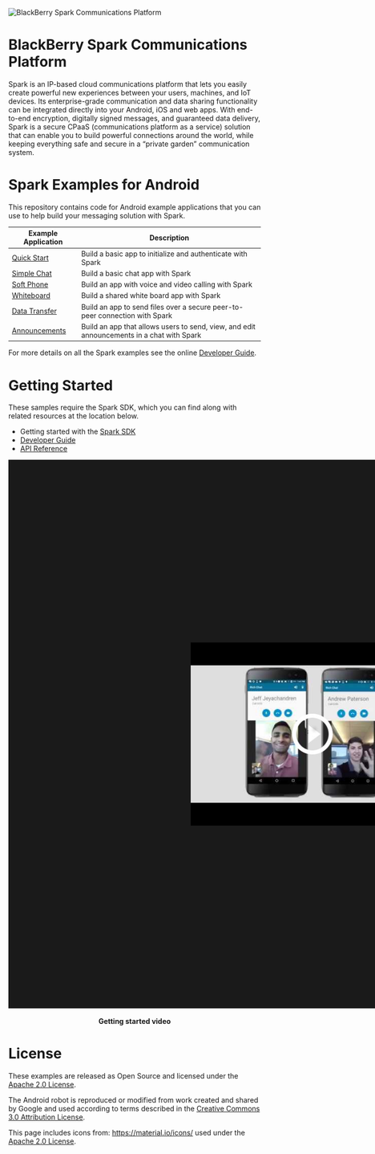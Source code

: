 ![BlackBerry Spark Communications Platform](https://developer.blackberry.com/files/bbm-enterprise/documents/guide/resources/images/bnr-bbm-enterprise-sdk-title.png)

# BlackBerry Spark Communications Platform
Spark is an IP-based cloud communications platform that lets
you easily create powerful new experiences between your users, machines, and IoT
devices. Its enterprise-grade communication and data sharing functionality can
be integrated directly into your Android, iOS and web apps.
With end-to-end encryption, digitally signed messages, and guaranteed data
delivery, Spark is a secure CPaaS (communications platform as a
service) solution that can enable you to build powerful connections
around the world, while keeping everything safe and secure in a
“private garden” communication system.

# Spark Examples for Android

This repository contains code for Android example applications that you can use to help build your messaging solution with Spark.

| Example Application                      | Description                              |
| ---------------------------------------- | ---------------------------------------- |
| [Quick Start](QuickStart/README.md)      | Build a basic app to initialize and authenticate with Spark|
| [Simple Chat](SimpleChat/README.md)      | Build a basic chat app with Spark |
| [Soft Phone](SoftPhone/README.md) |	Build an app with voice and video calling with Spark|
| [Whiteboard](Whiteboard/README.md) |	Build a shared white board app with Spark |
| [Data Transfer](DataTransfer/README.md) | Build an app to send files over a secure peer-to-peer connection with Spark |
| [Announcements](Announcements/README.md) | Build an app that allows users to send, view, and edit announcements in a chat with Spark |

For more details on all the Spark examples see the online [Developer Guide](https://developer.blackberry.com/files/bbm-enterprise/documents/guide/html/examples.html).

# Getting Started

These samples require the Spark SDK, which you can find along with related resources at the location below.

* Getting started with the [Spark SDK](https://developers.blackberry.com/us/en/products/blackberry-bbm-enterprise-sdk.html)
* [Developer Guide](https://developer.blackberry.com/files/bbm-enterprise/documents/guide/html/index.html)
* [API Reference](https://developer.blackberry.com/files/bbm-enterprise/documents/guide/reference/android/index.html)

<p align="center">
    <a href="http://www.youtube.com/watch?feature=player_embedded&v=310UDOFCLWM"
      target="_blank"><img src="QuickStart/screenShots/bbme-sdk-android-getting-started.jpg"
      alt="YouTube Getting Started Video" width="486" height="" border="364"/></a>
</p>
<p align="center">
 <b>Getting started video</b>
</p>

# License

These examples are released as Open Source and licensed under the [Apache 2.0 License](http://www.apache.org/licenses/LICENSE-2.0.html).

The Android robot is reproduced or modified from work created and shared by Google and used according to terms described in the [Creative Commons 3.0 Attribution License](https://creativecommons.org/licenses/by/3.0/).

This page includes icons from: https://material.io/icons/ used under the [Apache 2.0 License](http://www.apache.org/licenses/LICENSE-2.0.html).

